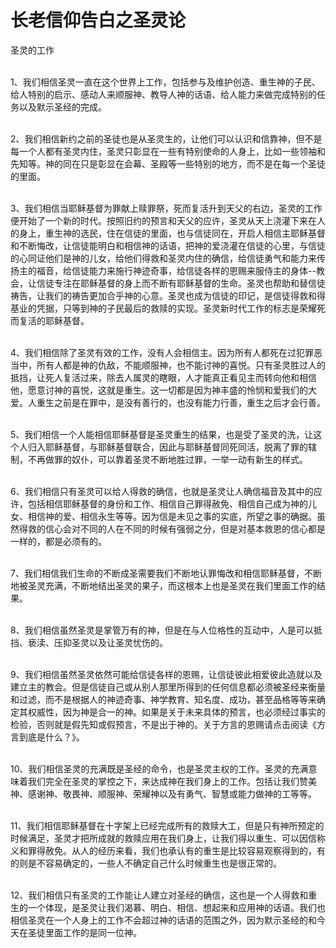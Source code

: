 # 长老信仰告白之圣灵论



<p>圣灵的工作</p>

<p><br />
1、我们相信圣灵一直在这个世界上工作，包括参与及维护创造、重生神的子民、给人特别的启示、感动人来顺服神、教导人神的话语、给人能力来做完成特别的任务以及默示圣经的完成。</p>

<p><br />
2、我们相信新约之前的圣徒也是从圣灵生的，让他们可以认识和信靠神，但不是每一个人都有圣灵内住，圣灵只彰显在一些有特别使命的人身上，比如一些领袖和先知等。神的同在只是彰显在会幕、圣殿等一些特别的地方，而不是在每一个圣徒的里面。</p>

<p><br />
3、我们相信当耶稣基督为罪献上赎罪祭，死而复活升到天父的右边，圣灵的工作便开始了一个新的时代。按照旧约的预言和天父的应许，圣灵从天上浇灌下来在人的身上，重生神的选民，住在信徒的里面，也与信徒同在，开启人相信主耶稣基督和不断悔改，让信徒能明白和相信神的话语，把神的爱浇灌在信徒的心里，与信徒的心同证他们是神的儿女，给他们得救和圣灵内住的确信，给信徒勇气和能力来传扬主的福音，给信徒能力来施行神迹奇事，给信徒各样的恩赐来服侍主的身体--教会，让信徒专注在耶稣基督的身上而不断有耶稣基督的生命。圣灵也帮助和替信徒祷告，让我们的祷告更加合乎神的心意。圣灵也成为信徒的印记，是信徒得救和得基业的凭据，只等到神的子民最后的救赎的实现。圣灵新时代工作的标志是荣耀死而复活的耶稣基督。</p>

<p><br />
4、我们相信除了圣灵有效的工作，没有人会相信主。因为所有人都死在过犯罪恶当中，所有人都是神的仇敌，不能顺服神，也不能讨神的喜悦。只有圣灵胜过人的抵挡，让死人复活过来，除去人属灵的瞎眼，人才能真正看见主而转向他和相信他，愿意讨神的喜悦，这就是重生。这一切都是因为神丰盛的怜悯和爱我们的大爱。人重生之前是在罪中，是没有善行的，也没有能力行善，重生之后才会行善。</p>

<p><br />
5、我们相信一个人能相信耶稣基督是圣灵重生的结果，也是受了圣灵的洗，让这个人归入耶稣基督，与耶稣基督联合，因此与耶稣基督同死同活，脱离了罪的辖制，不再做罪的奴仆，可以靠着圣灵不断地胜过罪，一举一动有新生的样式。</p>

<p><br />
6、我们相信只有圣灵可以给人得救的确信，也就是圣灵让人确信福音及其中的应许，包括相信耶稣基督的身份和工作、相信自己罪得赦免、相信自己成为神的儿女、相信神的爱、相信永生等等。因为信是未见之事的实底，所望之事的确据。虽然得救的信心会对不同的人在不同的时候有强弱之分，但是对基本救恩的信心都是一样的，都是必须有的。</p>

<p><br />
7、我们相信我们生命的不断成圣需要我们不断地认罪悔改和相信耶稣基督，不断地被圣灵充满，不断地结出圣灵的果子，而这根本上也是圣灵在我们里面工作的结果。</p>

<p><br />
8、我们相信虽然圣灵是掌管万有的神，但是在与人位格性的互动中，人是可以抵挡、亵渎、压抑圣灵以及让圣灵忧伤的。</p>

<p><br />
9、我们相信虽然圣灵依然可能给信徒各样的恩赐，让信徒彼此相爱彼此造就以及建立主的教会。但是信徒自己或从别人那里所得到的任何信息都必须被圣经来衡量和过滤，而不是根据人的神迹奇事、神学教育、知名度、成功，甚至品格等等来确定其权威性，因为神是合一的神。如果是关于未来具体的预言，也必须经过事实的检验，否则就是假先知或假预言，不是出于神的。关于方言的恩赐请点击阅读《方言到底是什么？》。</p>

<p><br />
10、我们相信圣灵的充满既是圣经的命令，也是圣灵主权的工作。圣灵的充满意味着我们完全在圣灵的掌控之下，来达成神在我们身上的工作。包括让我们赞美神、感谢神、敬畏神、顺服神、荣耀神以及有勇气、智慧或能力做神的工等等。</p>

<p><br />
11、我们相信耶稣基督在十字架上已经完成所有的救赎大工，但是只有神所预定的时候满足，圣灵才把所成就的救赎应用在我们身上，让我们得以重生、可以因信称义和罪得赦免。从人的经历来看，我们也承认有的重生是比较容易观察得到的，有的则是不容易确定的，一些人不确定自己什么时候重生也是很正常的。</p>

<p><br />
12、我们相信只有圣灵的工作能让人建立对圣经的确信，这也是一个人得救和重生的一个体现，是圣灵让我们渴慕、明白、相信、想起来和应用神的话语。我们也相信圣灵在一个人身上的工作不会超过神的话语的范围之外，因为默示圣经的和今天在圣徒里面工作的是同一位神。</p>